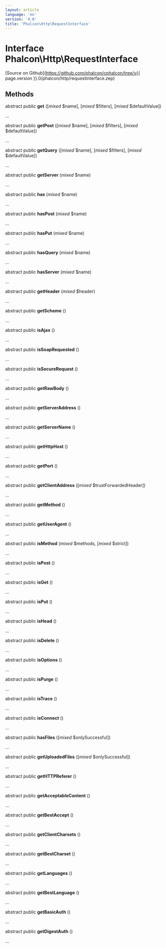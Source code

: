 ```yaml
---
layout: article
language: 'en'
version: '4.0'
title: 'Phalcon\Http\RequestInterface'
---
```

# Interface **Phalcon\Http\RequestInterface**

[Source on Github](https://github.com/phalcon/cphalcon/tree/v{{ page.version }}.0/phalcon/http/requestinterface.zep)

## Methods
abstract public  **get** ([*mixed* $name], [*mixed* $filters], [*mixed* $defaultValue])

...


abstract public  **getPost** ([*mixed* $name], [*mixed* $filters], [*mixed* $defaultValue])

...


abstract public  **getQuery** ([*mixed* $name], [*mixed* $filters], [*mixed* $defaultValue])

...


abstract public  **getServer** (*mixed* $name)

...


abstract public  **has** (*mixed* $name)

...


abstract public  **hasPost** (*mixed* $name)

...


abstract public  **hasPut** (*mixed* $name)

...


abstract public  **hasQuery** (*mixed* $name)

...


abstract public  **hasServer** (*mixed* $name)

...


abstract public  **getHeader** (*mixed* $header)

...


abstract public  **getScheme** ()

...


abstract public  **isAjax** ()

...


abstract public  **isSoapRequested** ()

...


abstract public  **isSecureRequest** ()

...


abstract public  **getRawBody** ()

...


abstract public  **getServerAddress** ()

...


abstract public  **getServerName** ()

...


abstract public  **getHttpHost** ()

...


abstract public  **getPort** ()

...


abstract public  **getClientAddress** ([*mixed* $trustForwardedHeader])

...


abstract public  **getMethod** ()

...


abstract public  **getUserAgent** ()

...


abstract public  **isMethod** (*mixed* $methods, [*mixed* $strict])

...


abstract public  **isPost** ()

...


abstract public  **isGet** ()

...


abstract public  **isPut** ()

...


abstract public  **isHead** ()

...


abstract public  **isDelete** ()

...


abstract public  **isOptions** ()

...


abstract public  **isPurge** ()

...


abstract public  **isTrace** ()

...


abstract public  **isConnect** ()

...


abstract public  **hasFiles** ([*mixed* $onlySuccessful])

...


abstract public  **getUploadedFiles** ([*mixed* $onlySuccessful])

...


abstract public  **getHTTPReferer** ()

...


abstract public  **getAcceptableContent** ()

...


abstract public  **getBestAccept** ()

...


abstract public  **getClientCharsets** ()

...


abstract public  **getBestCharset** ()

...


abstract public  **getLanguages** ()

...


abstract public  **getBestLanguage** ()

...


abstract public  **getBasicAuth** ()

...


abstract public  **getDigestAuth** ()

...


